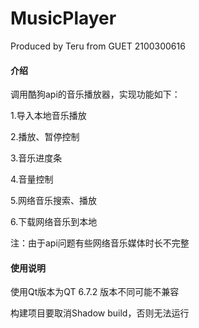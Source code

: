 # MusicPlayer
Produced by Teru from GUET 2100300616
#### 介绍
调用酷狗api的音乐播放器，实现功能如下：

1.导入本地音乐播放

2.播放、暂停控制

3.音乐进度条

4.音量控制

5.网络音乐搜索、播放

6.下载网络音乐到本地

注：由于api问题有些网络音乐媒体时长不完整

#### 使用说明

使用Qt版本为QT 6.7.2 版本不同可能不兼容

构建项目要取消Shadow build，否则无法运行
